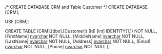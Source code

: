 /* CREATE DATABASE CRM and Table Customer */
CREATE DATABASE [CRM];

USE [CRM];

CREATE TABLE [CRM].[dbo].[Customer](
	[Id] [int] IDENTITY(1,1) NOT NULL,
	[FirstName] [nvarchar](100) NOT NULL,
	[MiddleName] [nvarchar](100) NOT NULL,
	[LastName] [nvarchar](100) NOT NULL,
	[Address] [nvarchar](200) NOT NULL,
	[Email] [nvarchar](50) NOT NULL,
	[Phone] [nvarchar](10) NOT NULL
 );

 
